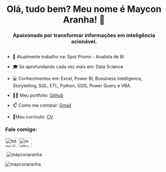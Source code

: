 <h1 align="center">Olá, tudo bem? Meu nome é Maycon Aranha! 👋</h1>
<h3 align="center">Apaixonado por transformar informações em inteligência acionável.</h3>

<h2 align="center"></h2>

- 🔭 Atualmente trabalho na: Spot Promo - Analista de BI 

- 🎓 Se aprofundando cada vez mais em: Data Science

- 💻 Conhecimentos em: Excel, Power BI, Bussiness Intelligence, Storytelling, SQL, ETL, Python, SSIS, Power Query e VBA.

- 👨‍💻 Meu portfolio: <a href="https://github.com/mayconaranha">Github</a>

- 📫 Como me contatar: <a href="maicodob@gmail.com">Gmail</a>

- 📄Meu currículo: <a href="https://drive.google.com/file/d/1rH0kw-7MNyCv_HcI9WSDEondpg74Ethp/view">CV</a>


<h3 align="left">Fale comigo:</h3>
<p align="left">
<a href="https://www.linkedin.com/in/maycon-henrique-aranha-da-silva-319b87193/" target="blank"><img align="center" src="https://upload.wikimedia.org/wikipedia/commons/8/81/LinkedIn_icon.svg" alt="https://www.linkedin.com/in/maycon-henrique-aranha-da-silva-319b87193/" height="30" width="40" /></a>
<a href="mailto:maicodob@gmail.com?" target="blank"><img align="center" src="https://www.svgrepo.com/show/303161/gmail-icon-logo.svg" alt="mailto:maicodob@gmail.com?" height="30" width="40" /></a>
</p>

<p>&nbsp;<img align="center" src="https://github-readme-stats.vercel.app/api?username=mayconaranha&show_icons=true&locale=en" alt="mayconaranha" /></p>
<p><img align="center" src="https://github-readme-streak-stats.herokuapp.com/?user=mayconaranha&" alt="mayconaranha" /></p>
